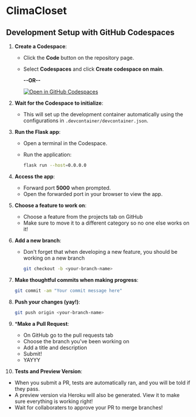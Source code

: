 # ClimaCloset

## Development Setup with GitHub Codespaces

1. **Create a Codespace**:
   - Click the **Code** button on the repository page.
   - Select **Codespaces** and click **Create codespace on main**.
  
     **--OR--**

     [![Open in GitHub Codespaces](https://github.com/codespaces/badge.svg)](https://codespaces.new/jcarney2024/climacloset)

2. **Wait for the Codespace to initialize**:
   - This will set up the development container automatically using the configurations in `.devcontainer/devcontainer.json`.

3. **Run the Flask app**:
   - Open a terminal in the Codespace.
   - Run the application:

     ```bash
     flask run --host=0.0.0.0
     ```

4. **Access the app**:
   - Forward port **5000** when prompted.
   - Open the forwarded port in your browser to view the app.
  
5. **Choose a feature to work on**:
   - Choose a feature from the projects tab on GitHub
   - Make sure to move it to a different category so no one else works on it!

6. **Add a new branch**:
   - Don't forget that when developing a new feature, you should be working on a new branch
  
     ```bash
     git checkout -b <your-branch-name>
     ```

7. **Make thoughtful commits when making progress**:
   ```bash
   git commit -am "Your commit message here"
   ```

8. **Push your changes (yay!)**:
   ```bash
   git push origin <your-branch-name>
   ```
9. ***Make a Pull Request**:
   - On GitHub go to the pull requests tab
   - Choose the branch you've been working on
   - Add a title and description
   - Submit!
   - YAYYY

10. **Tests and Preview Version**:
   - When you submit a PR, tests are automatically ran, and you will be told if they pass.
   - A preview version via Heroku will also be generated. View it to make sure everything is working right!
   - Wait for collaboraters to approve your PR to merge branches!
